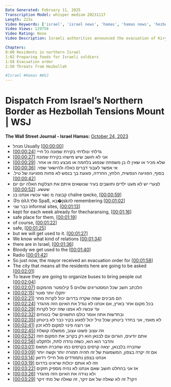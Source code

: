 ```yaml
---
Date Generated: February 11, 2025
Transcription Model: whisper medium 20231117
Length: 223s
Video Keywords: ['israel', 'israel news', 'hamas', 'hamas news', 'hezbollah', 'hezbollah news', 'tensions with hezbollah', 'wsj', 'northern israel', 'northern israel border', 'evacuations in northern israel', 'hezbollah attacks', 'kiryat shmona', 'border conflicts', 'risk in northern israel', 'evacuation of kiryat shmona', 'hamas in gaza strip', 'gaza', 'gaza strip', 'border security', 'israeli border', 'middle east conflict', 'kiryat shmona residents', 'wsj interview', 'hezbollah tension', 'tensions in israel', 'security threats', 'lebanon', 'wonews']
Video Views: 129756
Video Rating: None
Video Description: Israeli authorities announced the evacuation of Kiryat Shmona as the country prepares for the possibility of a two-front war: battling Hamas in the Gaza Strip to the south as well as its Islamist ally Hezbollah in Lebanon to the north.

Chapters:
0:00 Residents in northern Israel
1:02 Preparing foods for Israeli soldiers
1:58 Evacuation order
2:50 Threats from Hezbollah

#Israel #Hamas #WSJ
---
```


# Dispatch From Israel’s Northern Border as Hezbollah Tensions Mount | WSJ
**The Wall Street Journal - Israel Hamas:** [October 24, 2023](https://www.youtube.com/watch?v=XOSQMHbN6ew)
*  מנהל Usually [[00:00:00](https://www.youtube.com/watch?v=XOSQMHbN6ew&t=0.0s)]
*  גדלתי ונולדתי בקירת שמונה כל חייי [[00:00:24](https://www.youtube.com/watch?v=XOSQMHbN6ew&t=24.0s)]
*  אני לא חושב שיש מישהו בקירת שמונה [[00:00:27](https://www.youtube.com/watch?v=XOSQMHbN6ew&t=27.0s)]
*  שלא מכיר או שאין לו בן משפחה שנפגע בלחמה או מבצע כזה או אחר. [[00:00:29](https://www.youtube.com/watch?v=XOSQMHbN6ew&t=29.0s)]
*  אי אפשר לעבור דברים כאלה ולהישאר שפוי. [[00:00:36](https://www.youtube.com/watch?v=XOSQMHbN6ew&t=36.0s)]
*  בסוף, הפגיעה הנפשית, הלחץ, החרדה, פוגעת בך בנפש לא פחות מפגיעה של טיל. [[00:00:42](https://www.youtube.com/watch?v=XOSQMHbN6ew&t=42.0s)]
*  לצערי יש לא מעט ילדים ותושבים בעיר שנושאים איתם את הצלקות האלה יום יום שעשע. [[00:00:52](https://www.youtube.com/watch?v=XOSQMHbN6ew&t=52.0s)]
*  עכשיו אנחנו בנ час קבוצה מ chaîne אםcko, [[00:00:59](https://www.youtube.com/watch?v=XOSQMHbN6ew&t=59.0s)]
*  쿠פ άλλסלד Spaß, בא�jskלה remembering [[00:01:02](https://www.youtube.com/watch?v=XOSQMHbN6ew&t=62.0s)]
*  כבר שני informal sites, [[00:01:13](https://www.youtube.com/watch?v=XOSQMHbN6ew&t=73.64s)]
*  kept for each week already for thecharansing, [[00:01:16](https://www.youtube.com/watch?v=XOSQMHbN6ew&t=76.24s)]
*  safe place for them, [[00:01:19](https://www.youtube.com/watch?v=XOSQMHbN6ew&t=79.54s)]
*  of course, [[00:01:22](https://www.youtube.com/watch?v=XOSQMHbN6ew&t=82.78s)]
*  safe, [[00:01:25](https://www.youtube.com/watch?v=XOSQMHbN6ew&t=85.64s)]
*  but we will get used to it. [[00:01:27](https://www.youtube.com/watch?v=XOSQMHbN6ew&t=87.88s)]
*  We know what kind of relations [[00:01:34](https://www.youtube.com/watch?v=XOSQMHbN6ew&t=94.72s)]
*  there are in Israel, [[00:01:36](https://www.youtube.com/watch?v=XOSQMHbN6ew&t=96.74000000000001s)]
*  Bloody we get used to the [[00:01:40](https://www.youtube.com/watch?v=XOSQMHbN6ew&t=100.34s)]
*  Radio [[00:01:42](https://www.youtube.com/watch?v=XOSQMHbN6ew&t=102.38000000000001s)]
*  So just now, the mayor received an evacuation order for [[00:01:58](https://www.youtube.com/watch?v=XOSQMHbN6ew&t=118.14s)]
*  The city that means all the residents here are going to be asked [[00:02:01](https://www.youtube.com/watch?v=XOSQMHbN6ew&t=121.18s)]
*  To leave they are going to organize buses to bring people out [[00:02:04](https://www.youtube.com/watch?v=XOSQMHbN6ew&t=124.04s)]
*  הלכתב חשב שכל המסטריגים שלווים 5 קילומטר מהמקום [[00:02:07](https://www.youtube.com/watch?v=XOSQMHbN6ew&t=127.02s)]
*  יתקלו יותר סוטר [[00:02:15](https://www.youtube.com/watch?v=XOSQMHbN6ew&t=135.01999999999998s)]
*  הם מבינים שמה שקרה בדרום יכול לקרות מחר [[00:02:21](https://www.youtube.com/watch?v=XOSQMHbN6ew&t=141.01999999999998s)]
*  בכל מקום אחר בארץ, אם אנחנו לא נגדל את האיום הזה מהגדר [[00:02:24](https://www.youtube.com/watch?v=XOSQMHbN6ew&t=144.01999999999998s)]
*  עד עכשיו לא אמנו שזה יכול לקרות [[00:02:29](https://www.youtube.com/watch?v=XOSQMHbN6ew&t=149.01999999999998s)]
*  ובחדשות אתה אומר כולם התשווים שלי בטוחים [[00:02:32](https://www.youtube.com/watch?v=XOSQMHbN6ew&t=152.02s)]
*  לא מאמי, אני בחדר ביטחון שכל טיל יכול לפגוע בקיר כבר לא ביטחון [[00:02:35](https://www.youtube.com/watch?v=XOSQMHbN6ew&t=155.02s)]
*  אני רוצה פינוי למקום ללא זכון [[00:02:41](https://www.youtube.com/watch?v=XOSQMHbN6ew&t=161.02s)]
*  וזה עצוב פשוט עצוב, ממשלה קושלת [[00:02:45](https://www.youtube.com/watch?v=XOSQMHbN6ew&t=165.02s)]
*  אתם יודעים, הגרום עם לבנאן הוא רק בקרוב את המקום הזה [[00:02:52](https://www.youtube.com/watch?v=XOSQMHbN6ew&t=172.02s)]
*  והדבר הוא הוא, כשזה נהדה לתת, ולתקלט [[00:02:56](https://www.youtube.com/watch?v=XOSQMHbN6ew&t=176.02s)]
*  שחברה בלבנאן, יצאה קרסים בקרסים כמו שחברה חמאס [[00:03:01](https://www.youtube.com/watch?v=XOSQMHbN6ew&t=181.02s)]
*  אם זה יקרה בצפון, המשמעות של זה תהיה חמורה יותר וקשה יותר [[00:03:09](https://www.youtube.com/watch?v=XOSQMHbN6ew&t=189.02s)]
*  אנחנו בצפון נתמודדים מול חיילי רדואן [[00:03:14](https://www.youtube.com/watch?v=XOSQMHbN6ew&t=194.02s)]
*  וזה לא אותם יכולות שראינו בדרום [[00:03:19](https://www.youtube.com/watch?v=XOSQMHbN6ew&t=199.02s)]
*  אז אני בהחלט חושב שאם אנחנו לא נהיה מספיק חזקים [[00:03:22](https://www.youtube.com/watch?v=XOSQMHbN6ew&t=202.02s)]
*  ולא נגידה את האיום הזה מהגדר [[00:03:26](https://www.youtube.com/watch?v=XOSQMHbN6ew&t=206.02s)]
*  זיקר? זה לא שאלה של אם זיקר, זה שאלה של מתי זיקר [[00:03:29](https://www.youtube.com/watch?v=XOSQMHbN6ew&t=209.02s)]
